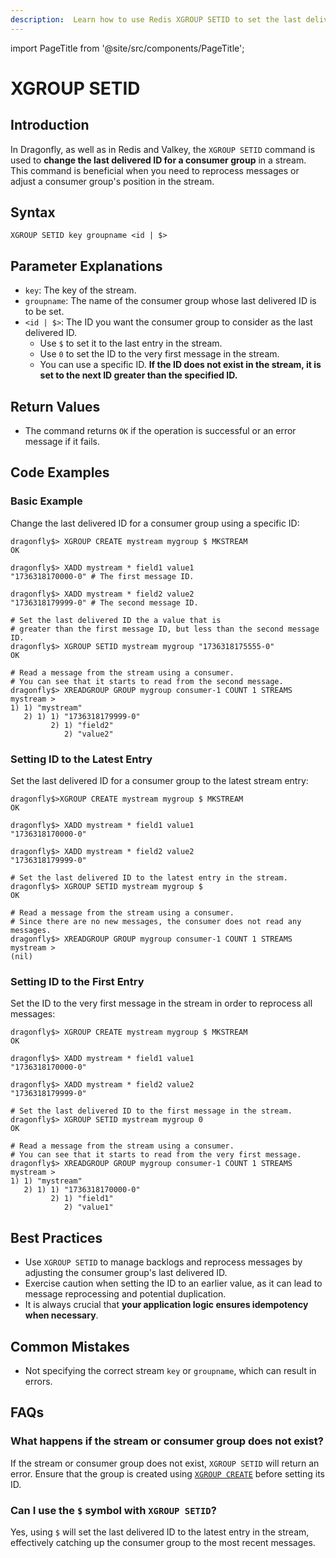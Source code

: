 ```yaml
---
description:  Learn how to use Redis XGROUP SETID to set the last delivered ID of a stream.
---
```


import PageTitle from '@site/src/components/PageTitle';

# XGROUP SETID

<PageTitle title="Redis XGROUP SETID Command (Documentation) | Dragonfly" />

## Introduction

In Dragonfly, as well as in Redis and Valkey, the `XGROUP SETID` command is used to **change the last delivered ID for a consumer group** in a stream.
This command is beneficial when you need to reprocess messages or adjust a consumer group's position in the stream.

## Syntax

```shell
XGROUP SETID key groupname <id | $>
```

## Parameter Explanations

- `key`: The key of the stream.
- `groupname`: The name of the consumer group whose last delivered ID is to be set.
- `<id | $>`: The ID you want the consumer group to consider as the last delivered ID.
  - Use `$` to set it to the last entry in the stream.
  - Use `0` to set the ID to the very first message in the stream.
  - You can use a specific ID. **If the ID does not exist in the stream, it is set to the next ID greater than the specified ID.**

## Return Values

- The command returns `OK` if the operation is successful or an error message if it fails.

## Code Examples

### Basic Example

Change the last delivered ID for a consumer group using a specific ID:

```shell
dragonfly$> XGROUP CREATE mystream mygroup $ MKSTREAM
OK

dragonfly$> XADD mystream * field1 value1
"1736318170000-0" # The first message ID.

dragonfly$> XADD mystream * field2 value2
"1736318179999-0" # The second message ID.

# Set the last delivered ID the a value that is
# greater than the first message ID, but less than the second message ID.
dragonfly$> XGROUP SETID mystream mygroup "1736318175555-0"
OK

# Read a message from the stream using a consumer.
# You can see that it starts to read from the second message.
dragonfly$> XREADGROUP GROUP mygroup consumer-1 COUNT 1 STREAMS mystream >
1) 1) "mystream"
   2) 1) 1) "1736318179999-0"
         2) 1) "field2"
            2) "value2"
```

### Setting ID to the Latest Entry

Set the last delivered ID for a consumer group to the latest stream entry:

```shell
dragonfly$>XGROUP CREATE mystream mygroup $ MKSTREAM
OK

dragonfly$> XADD mystream * field1 value1
"1736318170000-0"

dragonfly$> XADD mystream * field2 value2
"1736318179999-0"

# Set the last delivered ID to the latest entry in the stream.
dragonfly$> XGROUP SETID mystream mygroup $
OK

# Read a message from the stream using a consumer.
# Since there are no new messages, the consumer does not read any messages.
dragonfly$> XREADGROUP GROUP mygroup consumer-1 COUNT 1 STREAMS mystream >
(nil)
```

### Setting ID to the First Entry

Set the ID to the very first message in the stream in order to reprocess all messages:

```shell
dragonfly$> XGROUP CREATE mystream mygroup $ MKSTREAM
OK

dragonfly$> XADD mystream * field1 value1
"1736318170000-0"

dragonfly$> XADD mystream * field2 value2
"1736318179999-0"

# Set the last delivered ID to the first message in the stream.
dragonfly$> XGROUP SETID mystream mygroup 0
OK

# Read a message from the stream using a consumer.
# You can see that it starts to read from the very first message.
dragonfly$> XREADGROUP GROUP mygroup consumer-1 COUNT 1 STREAMS mystream >
1) 1) "mystream"
   2) 1) 1) "1736318170000-0"
         2) 1) "field1"
            2) "value1"
```

## Best Practices

- Use `XGROUP SETID` to manage backlogs and reprocess messages by adjusting the consumer group's last delivered ID.
- Exercise caution when setting the ID to an earlier value, as it can lead to message reprocessing and potential duplication.
- It is always crucial that **your application logic ensures idempotency when necessary**.

## Common Mistakes

- Not specifying the correct stream `key` or `groupname`, which can result in errors.

## FAQs

### What happens if the stream or consumer group does not exist?

If the stream or consumer group does not exist, `XGROUP SETID` will return an error.
Ensure that the group is created using [`XGROUP CREATE`](xgroup-create.md) before setting its ID.

### Can I use the `$` symbol with `XGROUP SETID`?

Yes, using `$` will set the last delivered ID to the latest entry in the stream, effectively catching up the consumer group to the most recent messages.
